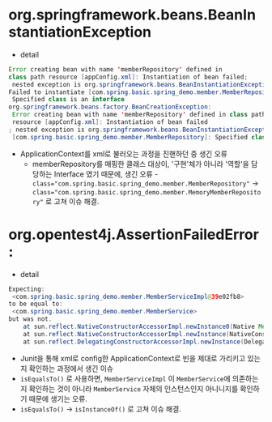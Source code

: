 # org.springframework.beans.BeanInstantiationException
- detail
```java
Error creating bean with name 'memberRepository' defined in 
class path resource [appConfig.xml]: Instantiation of bean failed;
 nested exception is org.springframework.beans.BeanInstantiationException: 
Failed to instantiate [com.spring.basic.spring_demo.member.MemberRepository]:
 Specified class is an interface
org.springframework.beans.factory.BeanCreationException:
 Error creating bean with name 'memberRepository' defined in class path
 resource [appConfig.xml]: Instantiation of bean failed
; nested exception is org.springframework.beans.BeanInstantiationException: Failed to instantiate
 [com.spring.basic.spring_demo.member.MemberRepository]: Specified class is an interface
```

- ApplicationContext를 xml로 불러오는 과정을 진핸하던 중 생긴 오류
    - memberRepository를 매핑한 클래스 대상이, '구현'체가 아니라 '역할'을 담당하는 Interface 였기 때문에, 생긴 오류
    -`class="com.spring.basic.spring_demo.member.MemberRepository"` -> `class="com.spring.basic.spring_demo.member.MemoryMemberRepository"` 로 고쳐 이슈 해결.

# org.opentest4j.AssertionFailedError:
- detail
```java
Expecting:
 <com.spring.basic.spring_demo.member.MemberServiceImpl@39e02fb8>
to be equal to:
 <com.spring.basic.spring_demo.member.MemberService>
but was not.
	at sun.reflect.NativeConstructorAccessorImpl.newInstance0(Native Method)
	at sun.reflect.NativeConstructorAccessorImpl.newInstance(NativeConstructorAccessorImpl.java:62)
	at sun.reflect.DelegatingConstructorAccessorImpl.newInstance(DelegatingConstructorAccessorImpl.java:45)
```

- Junit을 통해 xml로 config한 ApplicationContext로 빈을 제대로 가리키고 있는지 확인하는 과정에서 생긴 이슈
- `isEqualsTo()` 로 사용하면, `MemberServiceImpl` 이 `MemberService`에 의존하는지 확인하는 것이 아니라 `MemberService` 자체의 인스턴스인지 아니니지를 확인하기 때문에 생기는 오류.
- `isEqualsTo()` -> `isInstanceOf()` 로 고쳐 이슈 해결.